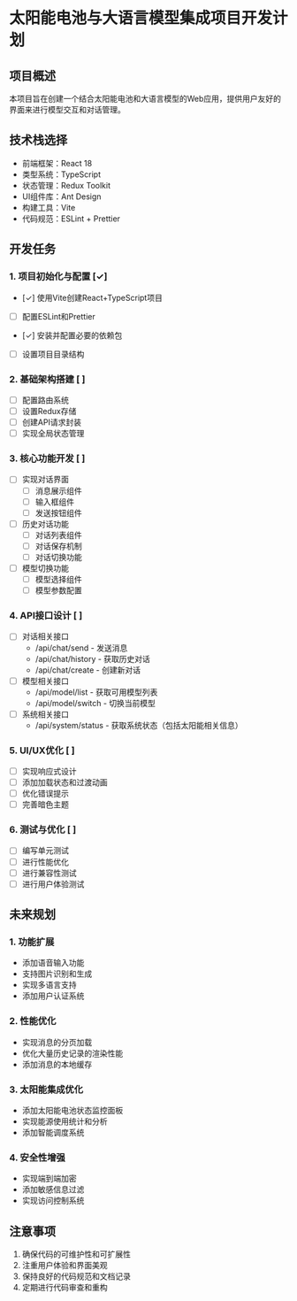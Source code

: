 # 太阳能电池与大语言模型集成项目开发计划

## 项目概述
本项目旨在创建一个结合太阳能电池和大语言模型的Web应用，提供用户友好的界面来进行模型交互和对话管理。

## 技术栈选择
- 前端框架：React 18
- 类型系统：TypeScript
- 状态管理：Redux Toolkit
- UI组件库：Ant Design
- 构建工具：Vite
- 代码规范：ESLint + Prettier

## 开发任务

### 1. 项目初始化与配置 [✓]
- [✓] 使用Vite创建React+TypeScript项目
- [ ] 配置ESLint和Prettier
- [✓] 安装并配置必要的依赖包
- [ ] 设置项目目录结构

### 2. 基础架构搭建 [ ]
- [ ] 配置路由系统
- [ ] 设置Redux存储
- [ ] 创建API请求封装
- [ ] 实现全局状态管理

### 3. 核心功能开发 [ ]
- [ ] 实现对话界面
  - [ ] 消息展示组件
  - [ ] 输入框组件
  - [ ] 发送按钮组件
- [ ] 历史对话功能
  - [ ] 对话列表组件
  - [ ] 对话保存机制
  - [ ] 对话切换功能
- [ ] 模型切换功能
  - [ ] 模型选择组件
  - [ ] 模型参数配置

### 4. API接口设计 [ ]
- [ ] 对话相关接口
  - /api/chat/send - 发送消息
  - /api/chat/history - 获取历史对话
  - /api/chat/create - 创建新对话
- [ ] 模型相关接口
  - /api/model/list - 获取可用模型列表
  - /api/model/switch - 切换当前模型
- [ ] 系统相关接口
  - /api/system/status - 获取系统状态（包括太阳能相关信息）

### 5. UI/UX优化 [ ]
- [ ] 实现响应式设计
- [ ] 添加加载状态和过渡动画
- [ ] 优化错误提示
- [ ] 完善暗色主题

### 6. 测试与优化 [ ]
- [ ] 编写单元测试
- [ ] 进行性能优化
- [ ] 进行兼容性测试
- [ ] 进行用户体验测试

## 未来规划

### 1. 功能扩展
- 添加语音输入功能
- 支持图片识别和生成
- 实现多语言支持
- 添加用户认证系统

### 2. 性能优化
- 实现消息的分页加载
- 优化大量历史记录的渲染性能
- 添加消息的本地缓存

### 3. 太阳能集成优化
- 添加太阳能电池状态监控面板
- 实现能源使用统计和分析
- 添加智能调度系统

### 4. 安全性增强
- 实现端到端加密
- 添加敏感信息过滤
- 实现访问控制系统

## 注意事项
1. 确保代码的可维护性和可扩展性
2. 注重用户体验和界面美观
3. 保持良好的代码规范和文档记录
4. 定期进行代码审查和重构